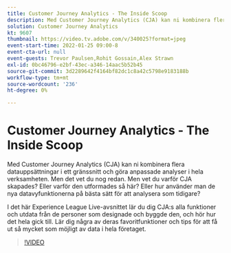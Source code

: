 ```yaml
---
title: Customer Journey Analytics - The Inside Scoop
description: Med Customer Journey Analytics (CJA) kan ni kombinera flera datauppsättningar i ett gränssnitt och göra anpassade analyser i hela verksamheten. Men det vet du nog redan. Men vet du varför CJA skapades? Eller varför den utformades så här? Eller hur använder man de nya datavyfunktionerna på bästa sätt för att analysera som tidigare? I det här Experience League Live-avsnittet lär du dig CJA:s alla funktioner och utdata från de personer som designade och byggde den, och hör hur det hela gick till. Lär dig några av deras favoritfunktioner och tips för att få ut så mycket som möjligt av data i hela företaget.
solution: Customer Journey Analytics
kt: 9607
thumbnail: https://video.tv.adobe.com/v/340025?format=jpeg
event-start-time: 2022-01-25 09:00-8
event-cta-url: null
event-guests: Trevor Paulsen,Rohit Gossain,Alex Strawn
exl-id: 0bc46796-e2bf-43ec-a346-14aac5b52b45
source-git-commit: 3d2289642f4164bf82dc1c8a42c5798e9183188b
workflow-type: tm+mt
source-wordcount: '236'
ht-degree: 0%

---
```


# Customer Journey Analytics - The Inside Scoop

Med Customer Journey Analytics (CJA) kan ni kombinera flera datauppsättningar i ett gränssnitt och göra anpassade analyser i hela verksamheten. Men det vet du nog redan. Men vet du varför CJA skapades? Eller varför den utformades så här? Eller hur använder man de nya datavyfunktionerna på bästa sätt för att analysera som tidigare?

I det här Experience League Live-avsnittet lär du dig CJA:s alla funktioner och utdata från de personer som designade och byggde den, och hör hur det hela gick till. Lär dig några av deras favoritfunktioner och tips för att få ut så mycket som möjligt av data i hela företaget.

>[!VIDEO](https://video.tv.adobe.com/v/340025/?quality=12&learn=on)
